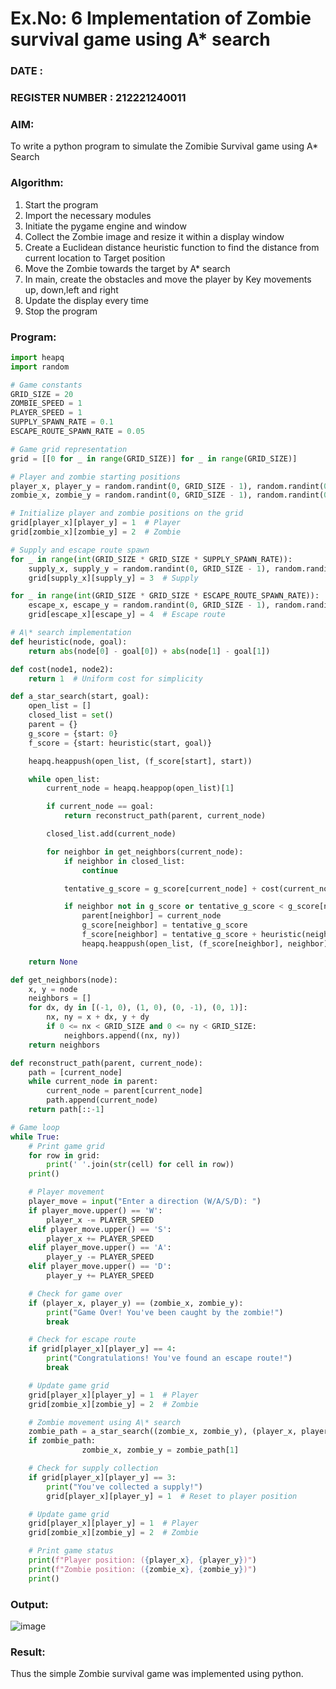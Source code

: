 # Ex.No: 6  Implementation of Zombie survival game using A* search  
### DATE : 
### REGISTER NUMBER : 212221240011
### AIM: 
To write a python program to simulate the Zomibie Survival game using A* Search 
### Algorithm:
1. Start the program
2. Import the necessary modules
3. Initiate the pygame engine and window
4. Collect the Zombie image and resize it within a display window 
5. Create a Euclidean distance heuristic function to find the distance from current location to Target position
6.  Move the Zombie towards the target by A* search 
7.  In main, create the obstacles and move the player by Key movements up, down,left and right 
10.  Update the display every time 
11.  Stop the program
 ### Program:
```py
import heapq
import random

# Game constants
GRID_SIZE = 20
ZOMBIE_SPEED = 1
PLAYER_SPEED = 1
SUPPLY_SPAWN_RATE = 0.1
ESCAPE_ROUTE_SPAWN_RATE = 0.05

# Game grid representation
grid = [[0 for _ in range(GRID_SIZE)] for _ in range(GRID_SIZE)]

# Player and zombie starting positions
player_x, player_y = random.randint(0, GRID_SIZE - 1), random.randint(0, GRID_SIZE - 1)
zombie_x, zombie_y = random.randint(0, GRID_SIZE - 1), random.randint(0, GRID_SIZE - 1)

# Initialize player and zombie positions on the grid
grid[player_x][player_y] = 1  # Player
grid[zombie_x][zombie_y] = 2  # Zombie

# Supply and escape route spawn
for _ in range(int(GRID_SIZE * GRID_SIZE * SUPPLY_SPAWN_RATE)):
    supply_x, supply_y = random.randint(0, GRID_SIZE - 1), random.randint(0, GRID_SIZE - 1)
    grid[supply_x][supply_y] = 3  # Supply

for _ in range(int(GRID_SIZE * GRID_SIZE * ESCAPE_ROUTE_SPAWN_RATE)):
    escape_x, escape_y = random.randint(0, GRID_SIZE - 1), random.randint(0, GRID_SIZE - 1)
    grid[escape_x][escape_y] = 4  # Escape route

# A\* search implementation
def heuristic(node, goal):
    return abs(node[0] - goal[0]) + abs(node[1] - goal[1])

def cost(node1, node2):
    return 1  # Uniform cost for simplicity

def a_star_search(start, goal):
    open_list = []
    closed_list = set()
    parent = {}
    g_score = {start: 0}
    f_score = {start: heuristic(start, goal)}

    heapq.heappush(open_list, (f_score[start], start))

    while open_list:
        current_node = heapq.heappop(open_list)[1]

        if current_node == goal:
            return reconstruct_path(parent, current_node)

        closed_list.add(current_node)

        for neighbor in get_neighbors(current_node):
            if neighbor in closed_list:
                continue

            tentative_g_score = g_score[current_node] + cost(current_node, neighbor)

            if neighbor not in g_score or tentative_g_score < g_score[neighbor]:
                parent[neighbor] = current_node
                g_score[neighbor] = tentative_g_score
                f_score[neighbor] = tentative_g_score + heuristic(neighbor, goal)
                heapq.heappush(open_list, (f_score[neighbor], neighbor))

    return None

def get_neighbors(node):
    x, y = node
    neighbors = []
    for dx, dy in [(-1, 0), (1, 0), (0, -1), (0, 1)]:
        nx, ny = x + dx, y + dy
        if 0 <= nx < GRID_SIZE and 0 <= ny < GRID_SIZE:
            neighbors.append((nx, ny))
    return neighbors

def reconstruct_path(parent, current_node):
    path = [current_node]
    while current_node in parent:
        current_node = parent[current_node]
        path.append(current_node)
    return path[::-1]

# Game loop
while True:
    # Print game grid
    for row in grid:
        print(' '.join(str(cell) for cell in row))
    print()

    # Player movement
    player_move = input("Enter a direction (W/A/S/D): ")
    if player_move.upper() == 'W':
        player_x -= PLAYER_SPEED
    elif player_move.upper() == 'S':
        player_x += PLAYER_SPEED
    elif player_move.upper() == 'A':
        player_y -= PLAYER_SPEED
    elif player_move.upper() == 'D':
        player_y += PLAYER_SPEED

    # Check for game over
    if (player_x, player_y) == (zombie_x, zombie_y):
        print("Game Over! You've been caught by the zombie!")
        break

    # Check for escape route
    if grid[player_x][player_y] == 4:
        print("Congratulations! You've found an escape route!")
        break

    # Update game grid
    grid[player_x][player_y] = 1  # Player
    grid[zombie_x][zombie_y] = 2  # Zombie

    # Zombie movement using A\* search
    zombie_path = a_star_search((zombie_x, zombie_y), (player_x, player_y))
    if zombie_path:
                zombie_x, zombie_y = zombie_path[1]

    # Check for supply collection
    if grid[player_x][player_y] == 3:
        print("You've collected a supply!")
        grid[player_x][player_y] = 1  # Reset to player position

    # Update game grid
    grid[player_x][player_y] = 1  # Player
    grid[zombie_x][zombie_y] = 2  # Zombie

    # Print game status
    print(f"Player position: ({player_x}, {player_y})")
    print(f"Zombie position: ({zombie_x}, {zombie_y})")
    print()
```
### Output:
![image](https://github.com/user-attachments/assets/dcc4679b-a096-4b67-a4ca-6664973dba99)

### Result:
Thus the simple Zombie survival game was implemented using python.
